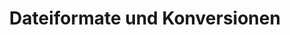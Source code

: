 ---
title: Dateiformate und Konversionen
type: docs
weight: 40
url: /php-java/dateiformate-und-konversionen/
---